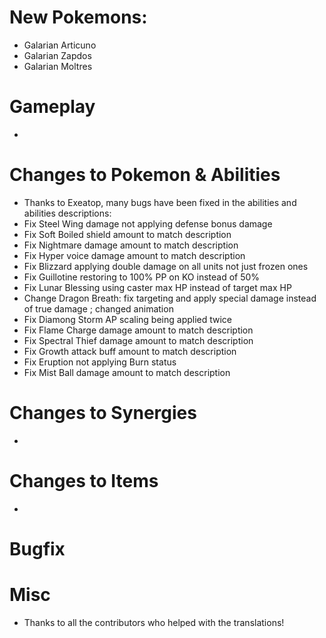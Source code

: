 # New Pokemons:

- Galarian Articuno
- Galarian Zapdos
- Galarian Moltres

# Gameplay

- 

# Changes to Pokemon & Abilities

- Thanks to Exeatop, many bugs have been fixed in the abilities and abilities descriptions:
- Fix Steel Wing damage not applying defense bonus damage
- Fix Soft Boiled shield amount to match description
- Fix Nightmare damage amount to match description
- Fix Hyper voice damage amount to match description
- Fix Blizzard applying double damage on all units not just frozen ones
- Fix Guillotine restoring to 100% PP on KO instead of 50%
- Fix Lunar Blessing using caster max HP instead of target max HP
- Change Dragon Breath: fix targeting and apply special damage instead of true damage ; changed animation
- Fix Diamong Storm AP scaling being applied twice
- Fix Flame Charge damage amount to match description
- Fix Spectral Thief damage amount to match description
- Fix Growth attack buff amount to match description
- Fix Eruption not applying Burn status
- Fix Mist Ball damage amount to match description

# Changes to Synergies

- 

# Changes to Items

- 

# Bugfix


# Misc


- Thanks to all the contributors who helped with the translations!
